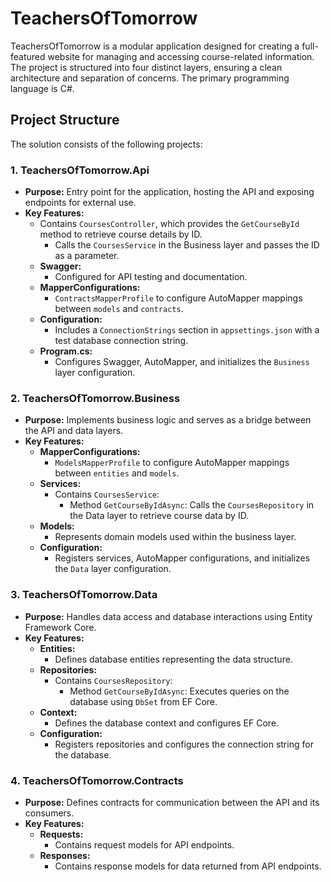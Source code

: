 # TeachersOfTomorrow

TeachersOfTomorrow is a modular application designed for creating a full-featured website for managing and accessing course-related information. The project is structured into four distinct layers, ensuring a clean architecture and separation of concerns. The primary programming language is C#.


## Project Structure

The solution consists of the following projects:

### 1. **TeachersOfTomorrow\.Api**

- **Purpose:** Entry point for the application, hosting the API and exposing endpoints for external use.
- **Key Features:**
  - Contains `CoursesController`, which provides the `GetCourseById` method to retrieve course details by ID.
    - Calls the `CoursesService` in the Business layer and passes the ID as a parameter.
  - **Swagger:**
    - Configured for API testing and documentation.
  - **MapperConfigurations:**
    - `ContractsMapperProfile` to configure AutoMapper mappings between `models` and `contracts`.
  - **Configuration:**
    - Includes a `ConnectionStrings` section in `appsettings.json` with a test database connection string.
  - **Program.cs:**
    - Configures Swagger, AutoMapper, and initializes the `Business` layer configuration.

### 2. **TeachersOfTomorrow\.Business**

- **Purpose:** Implements business logic and serves as a bridge between the API and data layers.
- **Key Features:**
  - **MapperConfigurations:**
    - `ModelsMapperProfile` to configure AutoMapper mappings between `entities` and `models`.
  - **Services:**
    - Contains `CoursesService`:
      - Method `GetCourseByIdAsync`: Calls the `CoursesRepository` in the Data layer to retrieve course data by ID.
  - **Models:**
    - Represents domain models used within the business layer.
  - **Configuration:**
    - Registers services, AutoMapper configurations, and initializes the `Data` layer configuration.

### 3. **TeachersOfTomorrow\.Data**

- **Purpose:** Handles data access and database interactions using Entity Framework Core.
- **Key Features:**
  - **Entities:**
    - Defines database entities representing the data structure.
  - **Repositories:**
    - Contains `CoursesRepository`:
      - Method `GetCourseByIdAsync`: Executes queries on the database using `DbSet` from EF Core.
  - **Context:**
    - Defines the database context and configures EF Core.
  - **Configuration:**
    - Registers repositories and configures the connection string for the database.

### 4. **TeachersOfTomorrow\.Contracts**

- **Purpose:** Defines contracts for communication between the API and its consumers.
- **Key Features:**
  - **Requests:**
    - Contains request models for API endpoints.
  - **Responses:**
    - Contains response models for data returned from API endpoints.

